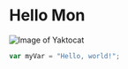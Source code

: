 # Hello Mon
![Image of Yaktocat](https://octodex.github.com/images/yaktocat.png)

``` javascript
var myVar = "Hello, world!";
```
